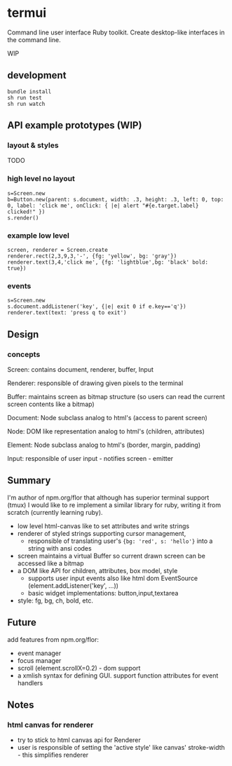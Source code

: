 # termui

Command line user interface Ruby toolkit. Create desktop-like interfaces in the command line.

WIP

## development

```
bundle install
sh run test
sh run watch
```

## API example prototypes (WIP)

### layout & styles

TODO

### high level no layout

```
s=Screen.new
b=Button.new(parent: s.document, width: .3, height: .3, left: 0, top: 0, label: 'click me', onClick: { |e| alert "#{e.target.label} clicked!" })
s.render()
```

### example low level

```
screen, renderer = Screen.create
renderer.rect(2,3,9,3,'-', {fg: 'yellow', bg: 'gray'})
renderer.text(3,4,'click me', {fg: 'lightblue',bg: 'black' bold: true})
```

### events

```
s=Screen.new
s.document.addListener('key', {|e| exit 0 if e.key=='q'})
renderer.text(text: 'press q to exit')
```

## Design

### concepts

Screen: contains document, renderer, buffer, Input

Renderer: responsible of drawing given pixels to the terminal

Buffer: maintains screen as bitmap structure (so users can read the current screen contents like a bitmap)

Document: Node subclass analog to html's (access to parent screen)

Node: DOM like representation analog to html's (children, attributes)

Element: Node subclass analog to html's (border, margin, padding)

Input: responsible of user input - notifies screen - emitter

## Summary

I'm author of npm.org/flor that although has superior terminal support (tmux) I would like to re implement a similar library for ruby, writing it from scratch (currently learning ruby). 

 * low level html-canvas like to set attributes and write strings
 * renderer of styled strings supporting cursor management, 
   *  responsible of translating user's `{bg: 'red', s: 'hello'}` into a string with ansi codes
 * screen maintains a virtual Buffer so current drawn screen can be accessed like a bitmap
 * a DOM like API for children, attributes, box model, style
   * supports user input events also like html dom EventSource (element.addListener('key', ...))
   * basic widget implementations: button,input,textarea
 * style: fg, bg, ch, bold, etc. 

## Future

add features from npm.org/flor: 

 * event manager
 * focus manager
 * scroll (element.scrollX=0.2) - dom support
 * a xmlish syntax for defining GUI. support function attributes for event handlers

## Notes

### html canvas for renderer
 * try to stick to html canvas api for Renderer
 * user is responsible of setting the 'active style' like canvas' stroke-width - this simplifies renderer
